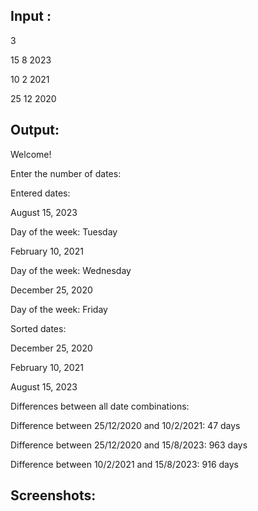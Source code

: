 Input :
-

3

15 8 2023

10 2 2021

25 12 2020



Output:
-

Welcome!

Enter the number of dates: 

Entered dates:

August 15, 2023

Day of the week: Tuesday

February 10, 2021

Day of the week: Wednesday

December 25, 2020

Day of the week: Friday


Sorted dates:

December 25, 2020

February 10, 2021

August 15, 2023


Differences between all date combinations:

Difference between 25/12/2020 and 10/2/2021: 47 days

Difference between 25/12/2020 and 15/8/2023: 963 days

Difference between 10/2/2021 and 15/8/2023: 916 days

Screenshots:
-
